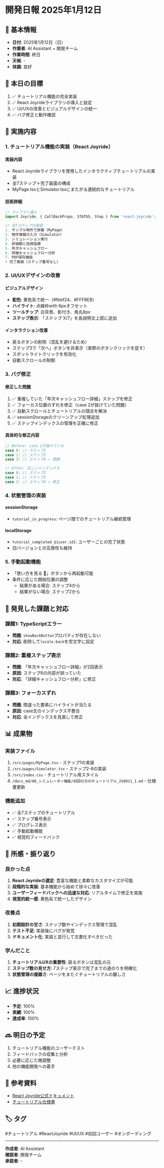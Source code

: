 # 開発日報 2025年1月12日

## 📅 基本情報
- **日付**: 2025年1月12日（日）
- **作業者**: AI Assistant + 開発チーム
- **作業時間**: 終日
- **天候**: -
- **体調**: 良好

## 🎯 本日の目標
1. ✅ チュートリアル機能の完全実装
2. ✅ React Joyrideライブラリの導入と設定
3. ✅ UI/UXの改善とビジュアルデザインの統一
4. ✅ バグ修正と動作確認

## 📝 実施内容

### 1. チュートリアル機能の実装（React Joyride）
#### 実装内容
- React Joyrideライブラリを使用したインタラクティブチュートリアルの実装
- 全7ステップ＋完了画面の構成
- MyPage.tsxとSimulator.tsxにまたがる連続的なチュートリアル

#### 技術詳細
```typescript
// ライブラリ導入
import Joyride, { CallBackProps, STATUS, Step } from 'react-joyride';

// 全7ステップの実装
1. サンプル物件で体験（MyPage）
2. 物件情報の入力（Simulator）
3. シミュレーション実行
4. 評価額と投資指標
5. 年次キャッシュフロー
6. 詳細キャッシュフロー分析
7. PDF保存機能
+ 完了画面（ステップ番号なし）
```

### 2. UI/UXデザインの改善
#### ビジュアルデザイン
- **配色**: 黄色系で統一（#fbbf24、#FFFBEB）
- **ハイライト**: 点線枠with 6pxオフセット
- **ツールチップ**: 白背景、影付き、角丸8px
- **ステップ表示**: 「ステップ X/7」を各説明文上部に追加

#### インタラクション改善
- 戻るボタンの削除（混乱を避けるため）
- ステップ3で「次へ」ボタンを非表示（実際のボタンクリックを促す）
- スポットライトクリックを有効化
- 自動スクロールの制御

### 3. バグ修正
#### 修正した問題
1. ✅ 重複していた「年次キャッシュフロー詳細」ステップを修正
2. ✅ フォーカス位置のずれを修正（case 2が抜けていた問題）
3. ✅ 自動スクロールとチュートリアルの競合を解決
4. ✅ sessionStorageのクリーンアップ処理追加
5. ✅ ステップインデックスの管理を正確に修正

#### 具体的な修正内容
```javascript
// Before: case 2が抜けていた
case 0: // ステップ2
case 1: // ステップ3
case 3: // ステップ4 ← 問題

// After: 正しいインデックス
case 0: // ステップ2
case 1: // ステップ3
case 2: // ステップ4 ← 修正
```

### 4. 状態管理の実装
#### sessionStorage
- `tutorial_in_progress`: ページ間でのチュートリアル継続管理

#### localStorage  
- `tutorial_completed_${user.id}`: ユーザーごとの完了状態
- 旧バージョンとの互換性も維持

### 5. 手動起動機能
- 「使い方を見る 📖」ボタンから再起動可能
- 条件に応じた開始位置の調整
  - 結果がある場合: ステップ4から
  - 結果がない場合: ステップ2から

## 🐛 発見した課題と対応

### 課題1: TypeScriptエラー
- **問題**: `showBackButton`プロパティが存在しない
- **対応**: 削除して`locale.back`を空文字に設定

### 課題2: 重複ステップ表示
- **問題**: 「年次キャッシュフロー詳細」が2回表示
- **原因**: ステップ6の内容が誤っていた
- **対応**: 「詳細キャッシュフロー分析」に修正

### 課題3: フォーカスずれ
- **問題**: 間違った要素にハイライトが当たる
- **原因**: case文のインデックス不整合
- **対応**: 全インデックスを見直して修正

## 📊 成果物

### 実装ファイル
1. `/src/pages/MyPage.tsx` - ステップ1の実装
2. `/src/pages/Simulator.tsx` - ステップ2-8の実装
3. `/src/index.css` - チュートリアル用スタイル
4. `/docs_md/06_シミュレーター機能/初回の方のチュートリアル_250911_1.md` - 仕様書更新

### 機能追加
- ✅ 全7ステップのチュートリアル
- ✅ ステップ番号表示
- ✅ プログレス表示
- ✅ 手動起動機能
- ✅ 視覚的フィードバック

## 💭 所感・振り返り

### 良かった点
1. **React Joyrideの選定**: 豊富な機能と柔軟なカスタマイズが可能
2. **段階的な実装**: 基本機能から始めて徐々に改善
3. **ユーザーフィードバックへの迅速な対応**: リアルタイムで修正を実施
4. **視覚的統一感**: 黄色系で統一したデザイン

### 改善点
1. **初期設計の甘さ**: ステップ数やインデックス管理で混乱
2. **テスト不足**: 実装後にバグが発覚
3. **ドキュメント化**: 実装と並行して文書化すべきだった

### 学んだこと
1. **チュートリアルUXの重要性**: 戻るボタンは混乱の元
2. **ステップ数の見せ方**: 7ステップ表示で完了までの道のりを明確化
3. **状態管理の複雑さ**: ページをまたぐチュートリアルの難しさ

## 📈 進捗状況
- **予定**: 100%
- **実績**: 100%
- **達成率**: 100%

## 🔜 明日の予定
1. チュートリアル機能のユーザーテスト
2. フィードバックの収集と分析
3. 必要に応じた微調整
4. 他の機能開発への着手

## 📎 参考資料
- [React Joyride公式ドキュメント](https://docs.react-joyride.com/)
- [チュートリアル仕様書](/docs_md/06_シミュレーター機能/初回の方のチュートリアル_250911_1.md)

## 🏷️ タグ
#チュートリアル #ReactJoyride #UI/UX #初回ユーザー #オンボーディング

---

**作成者**: AI Assistant  
**確認者**: 開発チーム  
**承認者**: -